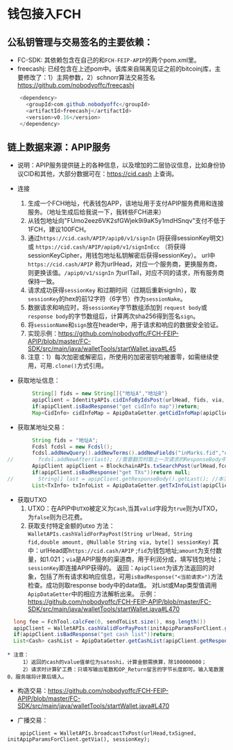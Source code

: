 # 钱包接入FCH

## 公私钥管理与交易签名的主要依赖：
* FC-SDK: 其依赖包含在自己的和`FCH-FEIP-APIP`的两个pom.xml里。
* freecashj: 已经包含在上述pom中。该库来自隔离见证之前的bitcoinj库，主要修改了：1）主网参数，2）schnorr算法交易签名
  https://github.com/nobodyoffc/freecashj
```java
    <dependency>
      <groupId>com.github.nobodyoffc</groupId>
      <artifactId>freecashj</artifactId>
      <version>v0.16</version>
    </dependency>
```

## 链上数据来源：APIP服务
* 说明：APIP服务提供链上的各种信息，以及增加的二层协议信息，比如身份协议CID和其他，大部分数据可在：https://cid.cash 上查询。
* 连接
  1. 生成一个FCH地址，代表钱包APP，该地址用于支付APIP服务费用和连接服务。（地址生成后给我说一下，我转些FCH进来）
  2. 从钱包地址向"FUmo2eez6VK2sfGWjek9i9aK5y1mdHSnqv"支付不低于1FCH，建议100FCH。
  3. 通过`https://cid.cash/APIP/apip0/v1/signIn` (将获得sessionKey明文) 或 `https://cid.cash/APIP/apip0/v1/signInEcc` （将获得sessionKeyCipher，用钱包地址私钥解密后获得sessionKey）。
      url中`https://cid.cash/APIP` 称为urlHead，对应一个服务商，更换服务商，则更换该值。`/apip0/v1/signIn` 为urlTail，对应不同的请求，所有服务商保持一致。
  4. 请求成功获得`sessionKey` 和过期时间（过期后重新signIn），取`sessionKey`的hex的前12字符（6字节）作为`sessionNake`。
  5. 数据请求和响应时，将`sessionKey`字节数组添加到 `request body`或`response body`的字节数组后，计算两次sha256得到签名`sign`。
  6. 将`sessionName`和`sign`放在header中，用于请求和响应的数据安全验证。
  7. 实现示例：https://github.com/nobodyoffc/FCH-FEIP-APIP/blob/master/FC-SDK/src/main/java/walletTools/startWallet.java#L45
  8. 注意：1）每次加密或解密后，所使用的加密密钥均被置零，如需继续使用，可用`.clone()`方式引用。

* 获取地址信息：
```java
        String[] fids = new String[]{"地址A","地址B"}
        apipClient = IdentityAPIs.cidInfoByIdsPost(urlHead, fids, via, sessionKey);
        if(apipClient.isBadResponse("get cidInfo map"))return;
        Map<CidInfo> cidInfoMap = ApipDataGetter.getCidInfoMap(apipClient.getResponseBody().getData());
```
* 获取某地址交易：
```java
        String fids = "地址A";
        Fcdsl fcdsl = new Fcdsl();
        fcdsl.addNewQuery().addNewTerms().addNewFields("inMarks.fid","outMarks.fid").addNewValues(fid);
//        fcdsl.addNewAfter(last); //需要翻页时取上一次请求的ResponseBody中的last值。
        ApipClient apipClient = BlockchainAPIs.txSearchPost(urlHead,fcdsl,null,sessionKey);
        if(apipClient.isBadResponse("get TXs"))return null;
//        String[] last = apipClient.getResponseBody().getLast(); //本次取回的最后一条排序值，用于确定下一次请求位置。
        List<TxInfo> txInfoList = ApipDataGetter.getTxInfoList(apipClient.getResponseBody().getData());
```

* 获取UTXO
  1. UTXO：在APIP中`UTXO`被定义为`Cash`,当其`valid`字段为`true`则为UTXO，为`false`则为已花费。
  2. 获取支付特定金额的utxo
     方法：`WalletAPIs.cashValidForPayPost(String urlHead, String fid,double amount, @Nullable String via, byte[] sessionKey)`
     其中：urlHead即`https://cid.cash/APIP` ;`fid`为钱包地址;`amount`为支付数量，如1.021；`via`是APIP服务的渠道商，用于利润分成，填写钱包地址；`sessionKey`即连接APIP获得的。
     返回：`ApipClient`为该方法返回的对象，包括了所有请求和响应信息，可用`isBadResponse("<当前请求>")`方法检查。成功则取response body中的data值。
         对List或Map类型值调用`ApipDataGetter`中的相应方法解析出来。
     示例：https://github.com/nobodyoffc/FCH-FEIP-APIP/blob/master/FC-SDK/src/main/java/walletTools/startWallet.java#L470

```java
  long fee = FchTool.calcFee(0, sendToList.size(), msg.length())
  apipClient = WalletAPIs.cashValidForPayPost(initApipParamsForClient.getUrlHead(), fid, sum+fee, initApipParamsForClient.getVia(), sessionKey);
  if(apipClient.isBadResponse("get cash list"))return;
  List<Cash> cashList = ApipDataGetter.getCashList(apipClient.getResponseBody().getData());
```

    * 注意：
         1）返回的cash的value值单位为satoshi，计算金额需换算，除100000000；
         2）请求时计算矿工费：只填写输出笔数和OP_Return留言的字节长度即可。输入笔数置0，服务端将计算后填入。
* 构造交易：https://github.com/nobodyoffc/FCH-FEIP-APIP/blob/master/FC-SDK/src/main/java/walletTools/startWallet.java#L470

* 广播交易：
```
    apipClient = WalletAPIs.broadcastTxPost(urlHead,txSigned, initApipParamsForClient.getVia(), sessionKey);
```
